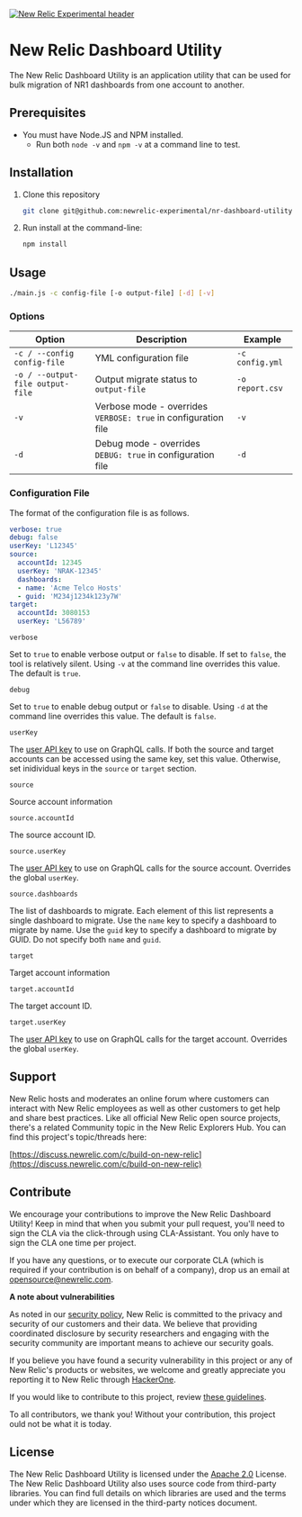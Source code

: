 [![New Relic Experimental header](https://github.com/newrelic/opensource-website/raw/master/src/images/categories/Experimental.png)](https://opensource.newrelic.com/oss-category/#new-relic-experimental)

# New Relic Dashboard Utility

The New Relic Dashboard Utility is an application utility that can be used
for bulk migration of NR1 dashboards from one account to another.

## Prerequisites

* You must have Node.JS and NPM installed.
  * Run both `node -v` and `npm -v` at a command line to test.

## Installation

1. Clone this repository

   ```sh
   git clone git@github.com:newrelic-experimental/nr-dashboard-utility.git
   ```

2. Run install at the command-line:

   ```sh
   npm install
   ```

## Usage

```sh
./main.js -c config-file [-o output-file] [-d] [-v]
```

### Options

| Option | Description | Example |
| --- | --- | --- |
| `-c / --config config-file` | YML configuration file | `-c config.yml` |
| `-o / --output-file output-file` | Output migrate status to `output-file` | `-o report.csv` |
| `-v` | Verbose mode - overrides `VERBOSE: true` in configuration file | `-v` |
| `-d` | Debug mode - overrides `DEBUG: true` in configuration file | `-d` |

### Configuration File

The format of the configuration file is as follows.

```yml
verbose: true
debug: false
userKey: 'L12345'
source:
  accountId: 12345
  userKey: 'NRAK-12345'
  dashboards:
  - name: 'Acme Telco Hosts'
  - guid: 'M234j1234k123y7W'
target:
  accountId: 3080153
  userKey: 'L56789'
```

`verbose`

Set to `true` to enable verbose output or `false` to disable. If set to `false`,
the tool is relatively silent. Using `-v` at the command line overrides this
value. The default is `true`.

`debug`

Set to `true` to enable debug output or `false` to disable. Using `-d` at the
command line overrides this value. The default is `false`.

`userKey`

The [user API key](https://docs.newrelic.com/docs/apis/get-started/intro-apis/new-relic-api-keys/#user-api-key)
to use on GraphQL calls. If both the source and target accounts can be accessed
using the same key, set this value. Otherwise, set inidividual keys in the
`source` or `target` section.

`source`

Source account information

`source.accountId`

The source account ID.

`source.userKey`

The [user API key](https://docs.newrelic.com/docs/apis/get-started/intro-apis/new-relic-api-keys/#user-api-key)
to use on GraphQL calls for the source account. Overrides the global `userKey`.

`source.dashboards`

The list of dashboards to migrate. Each element of this list represents a single
dashboard to migrate. Use the `name` key to specify a dashboard to migrate by
name.  Use the `guid` key to specify a dashboard to migrate by GUID. Do not
specify both `name` and `guid`.

`target`

Target account information

`target.accountId`

The target account ID.

`target.userKey`

The [user API key](https://docs.newrelic.com/docs/apis/get-started/intro-apis/new-relic-api-keys/#user-api-key)
to use on GraphQL calls for the target account. Overrides the global `userKey`.

## Support

New Relic hosts and moderates an online forum where customers can interact with
New Relic employees as well as other customers to get help and share best
practices. Like all official New Relic open source projects, there's a related
Community topic in the New Relic Explorers Hub. You can find this project's
topic/threads here:

[https://discuss.newrelic.com/c/build-on-new-relic](https://discuss.newrelic.com/c/build-on-new-relic)

## Contribute

We encourage your contributions to improve the New Relic Dashboard Utility! Keep
in mind that when you submit your pull request, you'll need to sign the CLA via
the click-through using CLA-Assistant. You only have to sign the CLA one time
per project.

If you have any questions, or to execute our corporate CLA (which is required if
your contribution is on behalf of a company), drop us an email at
opensource@newrelic.com.

**A note about vulnerabilities**

As noted in our [security policy](../../security/policy), New Relic is committed
to the privacy and security of our customers and their data. We believe that
providing coordinated disclosure by security researchers and engaging with the
security community are important means to achieve our security goals.

If you believe you have found a security vulnerability in this project or any of
New Relic's products or websites, we welcome and greatly appreciate you
reporting it to New Relic through [HackerOne](https://hackerone.com/newrelic).

If you would like to contribute to this project, review [these guidelines](./CONTRIBUTING.md).

To all contributors, we thank you!  Without your contribution, this project
ould not be what it is today.

## License
The New Relic Dashboard Utility is licensed under the [Apache 2.0](http://apache.org/licenses/LICENSE-2.0.txt)
License.
The New Relic Dashboard Utility also uses source code from third-party
libraries. You can find full details on which libraries are used and the terms
under which they are licensed in the third-party notices document.
